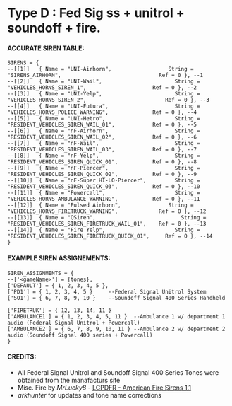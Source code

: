 # Type D : Fed Sig ss + unitrol + soundoff + fire. 
#### ACCURATE SIREN TABLE:
```
SIRENS = {	
--[[1]]	  { Name = "UNI-Airhorn", 		           String = "SIRENS_AIRHORN", 								Ref = 0 }, --1
--[[2]]	  { Name = "UNI-Wail", 			             String = "VEHICLES_HORNS_SIREN_1", 					Ref = 0 }, --2
--[[3]]	  { Name = "UNI-Yelp", 			             String = "VEHICLES_HORNS_SIREN_2", 						Ref = 0 }, --3
--[[4]]	  { Name = "UNI-Futura", 		             String = "VEHICLES_HORNS_POLICE_WARNING", 				Ref = 0 }, --4
--[[5]]	  { Name = "UNI-Hetro", 		             String = "RESIDENT_VEHICLES_SIREN_WAIL_01", 			Ref = 0 }, --5
--[[6]]	  { Name = "nF-Airhorn", 		             String = "RESIDENT_VEHICLES_SIREN_WAIL_02", 			Ref = 0 }, --6
--[[7]]	  { Name = "nF-Wail", 			             String = "RESIDENT_VEHICLES_SIREN_WAIL_03", 			Ref = 0 }, --7
--[[8]]	  { Name = "nF-Yelp", 			             String = "RESIDENT_VEHICLES_SIREN_QUICK_01", 			Ref = 0 }, --8
--[[9]]	  { Name = "nF-Piercer",		             String = "RESIDENT_VEHICLES_SIREN_QUICK_02",			Ref = 0 }, --9
--[[10]]  { Name = "nF-Super HI-LO-Piercer",		 String = "RESIDENT_VEHICLES_SIREN_QUICK_03", 			Ref = 0 }, --10
--[[11]]  { Name = "Powercall", 		             String = "VEHICLES_HORNS_AMBULANCE_WARNING", 			Ref = 0 }, --11
--[[12]]  { Name = "Pulsed Airhorn", 	           String = "VEHICLES_HORNS_FIRETRUCK_WARNING", 			Ref = 0 }, --12
--[[13]]  { Name = "QSiren", 			               String = "RESIDENT_VEHICLES_SIREN_FIRETRUCK_WAIL_01", 	Ref = 0 }, --13
--[[14]]  { Name = "Fire Yelp", 		             String = "RESIDENT_VEHICLES_SIREN_FIRETRUCK_QUICK_01", 	Ref = 0 }, --14
}
```
#### EXAMPLE SIREN ASSIGNEMENTS:
```
SIREN_ASSIGNMENTS = {
--['<gameName>'] = {tones},
['DEFAULT'] = { 1, 2, 3, 4, 5 }, 
['PD1'] = { 1, 2, 3, 4, 5 }     --Federal Signal Unitrol System				
['SO1'] = { 6, 7, 8, 9, 10 }    --Soundoff Signal 400 Series Handheld  

['FIRETRUK'] = { 12, 13, 14, 11 } 	
['AMBULANCE1'] = { 1, 2, 3, 4, 5, 11 } 	--Ambulance 1 w/ department 1 audio (Federal Signal Unitrol + Powercall)
['AMBULANCE2'] = { 6, 7, 8, 9, 10, 11 } --Ambulance 2 w/ department 2 audio (Soundoff Signal 400 series + Powercall)
}
```



#### CREDITS:
* All Federal Signal Unitrol and Soundoff Signal 400 Series Tones were obtained from the manafacturs site
* Misc. Fire by _MrLucky8_ - [LCPDFR - American Fire Sirens 1.1](https://www.lcpdfr.com/downloads/gta5mods/audio/13310-american-fire-sirens)
* _arkhunter_ for updates and tone name corrections
